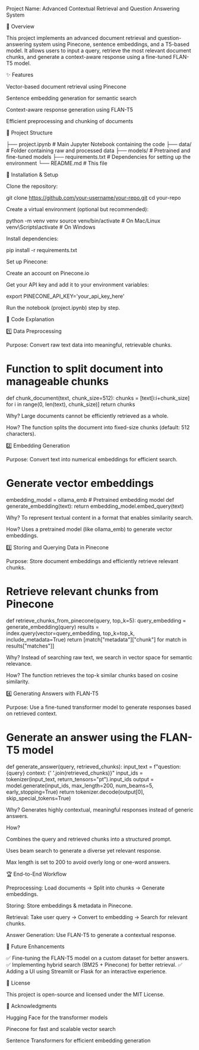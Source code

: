 Project Name: Advanced Contextual Retrieval and Question Answering System

📌 Overview

This project implements an advanced document retrieval and question-answering system using Pinecone, sentence embeddings, and a T5-based model. It allows users to input a query, retrieve the most relevant document chunks, and generate a context-aware response using a fine-tuned FLAN-T5 model.

✨ Features

Vector-based document retrieval using Pinecone

Sentence embedding generation for semantic search

Context-aware response generation using FLAN-T5

Efficient preprocessing and chunking of documents

📂 Project Structure

├── project.ipynb          # Main Jupyter Notebook containing the code
├── data/                  # Folder containing raw and processed data
├── models/                # Pretrained and fine-tuned models
├── requirements.txt       # Dependencies for setting up the environment
└── README.md              # This file

🔧 Installation & Setup

Clone the repository:

git clone https://github.com/your-username/your-repo.git
cd your-repo

Create a virtual environment (optional but recommended):

python -m venv venv
source venv/bin/activate   # On Mac/Linux
venv\Scripts\activate      # On Windows

Install dependencies:

pip install -r requirements.txt

Set up Pinecone:

Create an account on Pinecone.io

Get your API key and add it to your environment variables:

export PINECONE_API_KEY='your_api_key_here'

Run the notebook (project.ipynb) step by step.

📖 Code Explanation

1️⃣ Data Preprocessing

Purpose: Convert raw text data into meaningful, retrievable chunks.

# Function to split document into manageable chunks
def chunk_document(text, chunk_size=512):
    chunks = [text[i:i+chunk_size] for i in range(0, len(text), chunk_size)]
    return chunks

Why? Large documents cannot be efficiently retrieved as a whole.

How? The function splits the document into fixed-size chunks (default: 512 characters).

2️⃣ Embedding Generation

Purpose: Convert text into numerical embeddings for efficient search.

# Generate vector embeddings
embedding_model = ollama_emb  # Pretrained embedding model
def generate_embedding(text):
    return embedding_model.embed_query(text)

Why? To represent textual content in a format that enables similarity search.

How? Uses a pretrained model (like ollama_emb) to generate vector embeddings.

3️⃣ Storing and Querying Data in Pinecone

Purpose: Store document embeddings and efficiently retrieve relevant chunks.

# Retrieve relevant chunks from Pinecone
def retrieve_chunks_from_pinecone(query, top_k=5):
    query_embedding = generate_embedding(query)
    results = index.query(vector=query_embedding, top_k=top_k, include_metadata=True)
    return [match["metadata"]["chunk"] for match in results["matches"]]

Why? Instead of searching raw text, we search in vector space for semantic relevance.

How? The function retrieves the top-k similar chunks based on cosine similarity.

4️⃣ Generating Answers with FLAN-T5

Purpose: Use a fine-tuned transformer model to generate responses based on retrieved context.

# Generate an answer using the FLAN-T5 model
def generate_answer(query, retrieved_chunks):
    input_text = f"question: {query} context: {' '.join(retrieved_chunks)}"
    input_ids = tokenizer(input_text, return_tensors="pt").input_ids
    output = model.generate(input_ids, max_length=200, num_beams=5, early_stopping=True)
    return tokenizer.decode(output[0], skip_special_tokens=True)

Why? Generates highly contextual, meaningful responses instead of generic answers.

How?

Combines the query and retrieved chunks into a structured prompt.

Uses beam search to generate a diverse yet relevant response.

Max length is set to 200 to avoid overly long or one-word answers.

🏆 End-to-End Workflow

Preprocessing: Load documents → Split into chunks → Generate embeddings.

Storing: Store embeddings & metadata in Pinecone.

Retrieval: Take user query → Convert to embedding → Search for relevant chunks.

Answer Generation: Use FLAN-T5 to generate a contextual response.

🚀 Future Enhancements

✅ Fine-tuning the FLAN-T5 model on a custom dataset for better answers.
✅ Implementing hybrid search (BM25 + Pinecone) for better retrieval.
✅ Adding a UI using Streamlit or Flask for an interactive experience.

📜 License

This project is open-source and licensed under the MIT License.

🙌 Acknowledgments

Hugging Face for the transformer models

Pinecone for fast and scalable vector search

Sentence Transformers for efficient embedding generation
